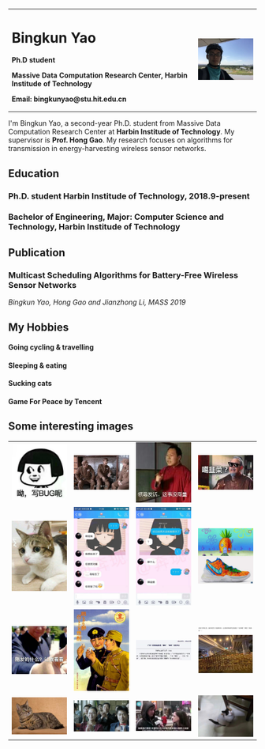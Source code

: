 <table border="0">
  <tr>
    <td width="75%">
      <h1>Bingkun Yao</h1>
      <p><b>Ph.D student</b></p>
      <p><b>Massive Data Computation Research Center, Harbin Institude of Technology</b></p>
      <p><b>Email: bingkunyao@stu.hit.edu.cn</b></p>
    </td>
    <td width="25%">
      <img src="/ybk.jpg" width="100%">      
    </td>
  </tr>
</table>

I'm Bingkun Yao, a second-year Ph.D. student from Massive Data Computation Research Center at **Harbin Institude of Technology**. My supervisor is **Prof. Hong Gao**. My research focuses on algorithms for transmission in energy-harvesting wireless sensor networks.

## Education
### Ph.D. student Harbin Institude of Technology, 2018.9-present
### Bachelor of Engineering, Major: Computer Science and Technology, Harbin Institude of Technology
## Publication
### Multicast Scheduling Algorithms for Battery-Free Wireless Sensor Networks
*Bingkun Yao, Hong Gao and Jianzhong Li, MASS 2019*
## My Hobbies
#### Going cycling & travelling
#### Sleeping & eating
#### Sucking cats
#### Game For Peace by Tencent
## Some interesting images

<table border="0">
  <tr>
    <td width="25%">
      <img src="/1.jpg" width="100%">
    </td>
    <td width="25%">
      <img src="/2.jpg" width="100%">      
    </td>
    <td width="25%">
      <img src="/3.jpg" width="100%">
    </td>
    <td width="25%">
      <img src="/4.jpg" width="100%">      
    </td>
  </tr>
  <tr>
    <td width="25%">
      <img src="/5.jpg" width="100%">
    </td>
    <td width="25%">
      <img src="/6.jpg" width="100%">      
    </td>
    <td width="25%">
      <img src="/7.jpg" width="100%">
    </td>
    <td width="25%">
      <img src="/8.jpg" width="100%">      
    </td>
  </tr>
  <tr>
    <td width="25%">
      <img src="/9.jpg" width="100%">
    </td>
    <td width="25%">
      <img src="/10.jpg" width="100%">      
    </td>
    <td width="25%">
      <img src="/11.jpg" width="100%">
    </td>
    <td width="25%">
      <img src="/12.jpg" width="100%">      
    </td>
  </tr>
  <tr>
    <td width="25%">
      <img src="/13.jpg" width="100%">
    </td>
    <td width="25%">
      <img src="/14.jpg" width="100%">      
    </td>
    <td width="25%">
      <img src="/15.jpg" width="100%">
    </td>
    <td width="25%">
      <img src="/16.jpg" width="100%">      
    </td>
  </tr>
</table>
